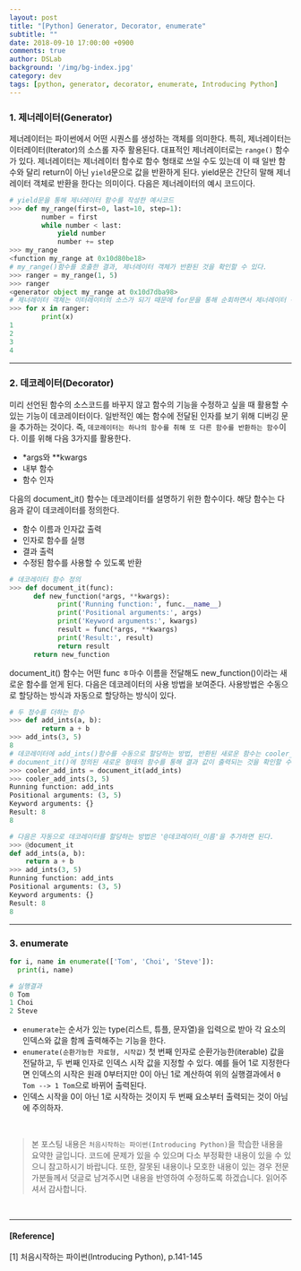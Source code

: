 ```yaml
---
layout: post
title: "[Python] Generator, Decorator, enumerate"
subtitle: ""
date: 2018-09-10 17:00:00 +0900
comments: true
author: DSLab
background: '/img/bg-index.jpg'
category: dev
tags: [python, generator, decorator, enumerate, Introducing Python]
---
```


### 1. 제너레이터(Generator)
제너레이터는 파이썬에서 어떤 시퀀스를 생성하는 객체를 의미한다. 특히, 제너레이터는 이터레이터(Iterator)의 소스롤 자주 활용된다. 대표적인 제너레이터로는 `range()` 함수가 있다. 제너레이터는 제너레이터 함수로 함수 형태로 쓰일 수도 있는데 이 때 일반 함수와 달리 return이 아닌 `yield`문으로 값을 반환하게 된다. yield문은 간단히 말해 제너레이터 객체로 반환을 한다는 의미이다. 다음은 제너레이터의 예시 코드이다.

```python
# yield문을 통해 제너레이터 함수를 작성한 예시코드
>>> def my_range(first=0, last=10, step=1):
        number = first
        while number < last:
            yield number
            number += step
>>> my_range
<function my_range at 0x10d80be18>
# my_range()함수를 호출한 결과, 제너레이터 객체가 반환된 것을 확인할 수 있다.
>>> ranger = my_range(1, 5)
>>> ranger
<generator object my_range at 0x10d7dba98>
# 제너레이터 객체는 이터레이터의 소스가 되기 때문에 for문을 통해 순회하면서 제너레이터 객체가 갖고 있는 값을 출력할 수 있다.
>>> for x in ranger:
        print(x)
1
2
3
4

```

---

### 2. 데코레이터(Decorator)
미리 선언된 함수의 소스코드를 바꾸지 않고 함수의 기능을 수정하고 싶을 때 활용할 수 있는 기능이 데코레이터이다. 일반적인 예는 함수에 전달된 인자를 보기 위해 디버깅 문을 추가하는 것이다. 즉, `데코레이터는 하나의 함수를 취해 또 다른 함수를 반환하는 함수`이다. 이를 위해 다음 3가지를 활용한다.
  - *args와 **kwargs
  - 내부 함수
  - 함수 인자

다음의 document_it() 함수는 데코레이터를 설명하기 위한 함수이다. 해당 함수는 다음과 같이 데코레이터를 정의한다.
  - 함수 이름과 인자값 출력
  - 인자로 함수를 실행
  - 결과 출력
  - 수정된 함수를 사용할 수 있도록 반환

```python
# 데코레이터 함수 정의
>>> def document_it(func):
      def new_function(*args, **kwargs):
            print('Running function:', func.__name__)
            print('Positional arguments:', args)
            print('Keyword arguments:', kwargs)
            result = func(*args, **kwargs)
            print('Result:', result)
            return result
      return new_function
```
document_it() 함수는 어떤 func ㅎ마수 이름을 전달해도 new_function()이라는 새로운 함수를 얻게 된다. 다음은 데코레이터의 사용 방법을 보여준다. 사용방법은 수동으로 할당하는 방식과 자동으로 할당하는 방식이 있다.

```python
# 두 정수를 더하는 함수
>>> def add_ints(a, b):
        return a + b
>>> add_ints(3, 5)
8
# 데코레이터에 add_ints()함수를 수동으로 할당하는 방법, 반환된 새로운 함수는 cooler_add_ints에 저장
# document_it()에 정의된 새로운 형태의 함수를 통해 결과 값이 출력되는 것을 확인할 수 있음
>>> cooler_add_ints = document_it(add_ints)
>>> cooler_add_ints(3, 5)
Running function: add_ints
Positional arguments: (3, 5)
Keyword arguments: {}
Result: 8
8

# 다음은 자동으로 데코레이터를 할당하는 방법은 '@데코레이터_이름'을 추가하면 된다.
>>> @document_it
def add_ints(a, b):
    return a + b
>>> add_ints(3, 5)
Running function: add_ints
Positional arguments: (3, 5)
Keyword arguments: {}
Result: 8
8
```

---

### 3. enumerate
```python
for i, name in enumerate(['Tom', 'Choi', 'Steve']):
  print(i, name)

# 실행결과
0 Tom
1 Choi
2 Steve
```

  - `enumerate`는 순서가 있는 type(리스트, 튜플, 문자열)을 입력으로 받아 각 요소의 인덱스와 값을 함께 출력해주는 기능을 한다.
  - `enumerate(순환가능한 자료형, 시작값)` 첫 번째 인자로 순환가능한(iterable) 값을 전달하고, 두 번째 인자로 인덱스 시작 값을 지정할 수 있다. 예를 들어 1로 지정한다면 인덱스의 시작은 원래 0부터지만 0이 아닌 1로 계산하여 위의 실행결과에서 `0 Tom --> 1 Tom`으로 바뀌어 출력된다.
  - 인덱스 시작을 0이 아닌 1로 시작하는 것이지 두 번째 요소부터 출력되는 것이 아님에 주의하자.

<br>

>본 포스팅 내용은 `처음시작하는 파이썬(Introducing Python)`을 학습한 내용을 요약한 글입니다. 코드에 문제가 있을 수 있으며 다소 부정확한 내용이 있을 수 있으니 참고하시기 바랍니다. 또한, 잘못된 내용이나 모호한 내용이 있는 경우 전문가분들께서 덧글로 남겨주시면 내용을 반영하여 수정하도록 하겠습니다. 읽어주셔서 감사합니다.

<br>

---

#### [Reference]

[1] 처음시작하는 파이썬(Introducing Python), p.141-145
